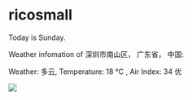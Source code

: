 # ricosmall

Today is Sunday.

Weather infomation of 深圳市南山区， 广东省， 中国: 

Weather: 多云, Temperature: 18 ℃ , Air Index: 34 优

<img src="https://github-readme-stats.vercel.app/api?username=ricosmall&show_icons=true" />
